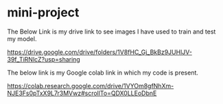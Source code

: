 # mini-project

The Below Link is my drive link to see images I have used to train and test my model.

https://drive.google.com/drive/folders/1V8fHC_Gj_BkBz9JUHlJV-39f_TiRNlcZ?usp=sharing

The below link is my Google colab link in which my code is present.

https://colab.research.google.com/drive/1VYOm8gfNhXm-NJE3Fs0pTxX9L7r3MVwz#scrollTo=QDX0LLEoDbnE

